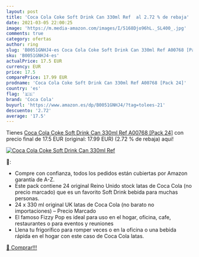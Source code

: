 ```yaml
---
layout: post
title: 'Coca Cola Coke Soft Drink Can 330ml Ref  al 2.72 % de rebaja'
date: 2021-03-05 22:00:25
image: 'https://m.media-amazon.com/images/I/5168Djo96hL._SL400_.jpg'
comments: true
category: ofertas
author: ring
slug: 'B0051GNHJ4-es Coca Cola Coke Soft Drink Can 330ml Ref A00768 [Pack 24]'
sku: 'B0051GNHJ4-es'
actualPrice: 17.5 EUR
currency: EUR
price: 17.5
comparePrice: 17.99 EUR
prodname: 'Coca Cola Coke Soft Drink Can 330ml Ref A00768 [Pack 24]'
country: 'es'
flag: '🇪🇸'
brand: 'Coca Cola'
buyurl: 'https://www.amazon.es/dp/B0051GNHJ4/?tag=tolees-21'
descuento: '2.72'
average: '17.5'
---
```


Tienes [Coca Cola Coke Soft Drink Can 330ml Ref A00768 [Pack 24]](https://www.amazon.es/dp/B0051GNHJ4/?tag=tolees-21) con precio final de  17.5 EUR (original: 17.99 EUR) (2.72 %  de rebaja) aqui!

[![Coca Cola Coke Soft Drink Can 330ml Ref ](https://m.media-amazon.com/images/I/5168Djo96hL._SL400_.jpg)](https://www.amazon.es/dp/B0051GNHJ4/?tag=tolees-21)

🔎:

- Compre con confianza, todos los pedidos están cubiertas por Amazon garantía de A-Z.
- Este pack contiene 24 original Reino Unido stock latas de Coca Cola (no precio marcado) que es un favorito Soft Drink bebida para muchas personas.
- 24 x 330 ml original UK latas de Coca Cola (no barato no importaciones) – Precio Marcado
- El famoso Fizzy Pop es ideal para uso en el hogar, oficina, cafe, restaurantes o para eventos y reuniones
- Llena tu frigorífico para romper veces o en la oficina o una bebida rápida en el hogar con este caso de Coca Cola latas.

[🛒 Comprar!!!](https://www.amazon.es/dp/B0051GNHJ4/?tag=tolees-21)
